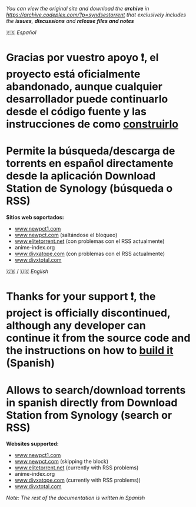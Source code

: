 
*You can view the original site and download the **archive** in https://archive.codeplex.com/?p=syndsestorrent that exclusively includes the **issues**, **discussions** and **release files and notes***

:es: *Español*

# Gracias por vuestro apoyo :exclamation:, el proyecto está oficialmente abandonado, aunque cualquier desarrollador puede continuarlo desde el código fuente y las instrucciones de como [construirlo](Información-para-desarrolladores)

# Permite la búsqueda/descarga de torrents en español directamente desde la aplicación Download Station de Synology (búsqueda o RSS)

**Sitios web soportados:**

* www.newpct1.com
* www.newpct.com (saltándose el bloqueo)
* www.elitetorrent.net (con problemas con el RSS actualmente)
* anime-index.org
* www.divxatope.com (con problemas con el RSS actualmente)
* www.divxtotal.com

:gb: / :us: *English*

# Thanks for your support :exclamation:, the project is officially discontinued, although any developer can continue it from the source code and the instructions on how to [build it](Información-para-desarrolladores) (Spanish)

# Allows to search/download torrents in spanish directly from Download Station from Synology (search or RSS)

**Websites supported:**

* www.newpct1.com
* www.newpct.com (skipping the block)
* www.elitetorrent.net (currently with RSS problems)
* anime-index.org
* www.divxatope.com (currently with RSS problems))
* www.divxtotal.com

*Note: The rest of the documentation is written in Spanish*